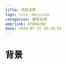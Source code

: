 ```yaml
---
title: 流程决策
tags: rule、decision
categories: 媒体处理
abbrlink: 8f08620d
date: 2024-07-21 10:18:59
---
```


# 背景
